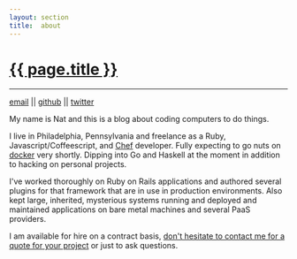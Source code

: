 ```yaml
---
layout: section
title:  about
---
```

# [{{ page.title }}]({{page.path}})

* * *

[email](mailto:nat.lownes@gmail.com) <span class='double-pipe'>||</span>
[github](http://github.com/natlownes/) <span class='double-pipe'>||</span>
[twitter](http://twitter.com/nathanield/)

My name is Nat and this is a blog about coding computers to do things.

I live in Philadelphia, Pennsylvania and freelance as a Ruby,
Javascript/Coffeescript, and [Chef](http://www.opscode.com/chef/) developer.
Fully expecting to go nuts on [docker](http://docker.io/) very shortly.  Dipping
into Go and Haskell at the moment in addition to hacking on personal projects.

I've worked thoroughly on Ruby on Rails applications and authored several
plugins for that framework that are in use in production environments.  Also
kept large, inherited, mysterious systems running and deployed and maintained
applications on bare metal machines and several PaaS providers.

I am available for hire on a contract basis, [don't hesitate to contact me for
a quote for your project](mailto:nat.lownes@gmail.com?subject=availability) or just to ask questions.






